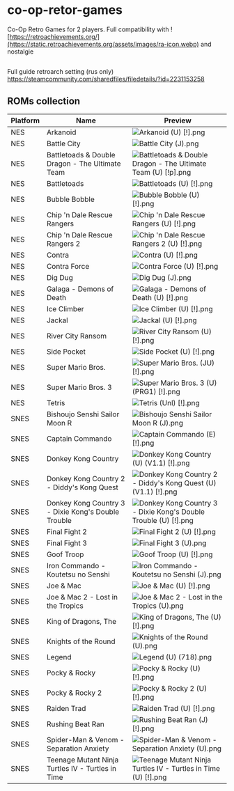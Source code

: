 # co-op-retor-games

Co-Op Retro Games for 2 players. Full compatibility with ![https://retroachievements.org/](https://static.retroachievements.org/assets/images/ra-icon.webp) and nostalgie

##

Full guide retroarch setting (rus only) https://steamcommunity.com/sharedfiles/filedetails/?id=2231153258

## ROMs collection

| Platform | Name                                                | Preview|
|----------|-----------------------------------------------------|--------|
| NES      | Arkanoid                                            |![Arkanoid (U) [!].png](thumbnails%2Fnes%2FNamed_Snaps%2FArkanoid%20%28U%29%20%5B%21%5D.png)|
| NES      | Battle City                                         |![Battle City (J).png](thumbnails%2Fnes%2FNamed_Snaps%2FBattle%20City%20%28J%29.png)|
| NES      | Battletoads & Double Dragon - The Ultimate Team     |![Battletoads & Double Dragon - The Ultimate Team (U) [!p].png](thumbnails%2Fnes%2FNamed_Snaps%2FBattletoads%20%26%20Double%20Dragon%20-%20The%20Ultimate%20Team%20%28U%29%20%5B%21p%5D.png)
| NES      | Battletoads                                         |![Battletoads (U) [!].png](thumbnails%2Fnes%2FNamed_Snaps%2FBattletoads%20%28U%29%20%5B%21%5D.png)
| NES      | Bubble Bobble                                       |![Bubble Bobble (U) [!].png](thumbnails%2Fnes%2FNamed_Snaps%2FBubble%20Bobble%20%28U%29%20%5B%21%5D.png)
| NES      | Chip 'n Dale Rescue Rangers                         |![Chip 'n Dale Rescue Rangers (U) [!].png](thumbnails%2Fnes%2FNamed_Snaps%2FChip%20%27n%20Dale%20Rescue%20Rangers%20%28U%29%20%5B%21%5D.png)
| NES      | Chip 'n Dale Rescue Rangers 2                       |![Chip 'n Dale Rescue Rangers 2 (U) [!].png](thumbnails%2Fnes%2FNamed_Snaps%2FChip%20%27n%20Dale%20Rescue%20Rangers%202%20%28U%29%20%5B%21%5D.png)
| NES      | Contra                                              |![Contra (U) [!].png](thumbnails%2Fnes%2FNamed_Snaps%2FContra%20%28U%29%20%5B%21%5D.png)
| NES      | Contra Force                                        |![Contra Force (U) [!].png](thumbnails%2Fnes%2FNamed_Snaps%2FContra%20Force%20%28U%29%20%5B%21%5D.png)
| NES      | Dig Dug                                             |![Dig Dug (J).png](thumbnails%2Fnes%2FNamed_Snaps%2FDig%20Dug%20%28J%29.png)
| NES      | Galaga - Demons of Death                            |![Galaga - Demons of Death (U) [!].png](thumbnails%2Fnes%2FNamed_Snaps%2FGalaga%20-%20Demons%20of%20Death%20%28U%29%20%5B%21%5D.png)
| NES      | Ice Climber                                         |![Ice Climber (U) [!].png](thumbnails%2Fnes%2FNamed_Snaps%2FIce%20Climber%20%28U%29%20%5B%21%5D.png)
| NES      | Jackal                                              |![Jackal (U) [!].png](thumbnails%2Fnes%2FNamed_Snaps%2FJackal%20%28U%29%20%5B%21%5D.png)
| NES      | River City Ransom                                   |![River City Ransom (U) [!].png](thumbnails%2Fnes%2FNamed_Snaps%2FRiver%20City%20Ransom%20%28U%29%20%5B%21%5D.png)
| NES      | Side Pocket                                         |![Side Pocket (U) [!].png](thumbnails%2Fnes%2FNamed_Snaps%2FSide%20Pocket%20%28U%29%20%5B%21%5D.png)
| NES      | Super Mario Bros.                                   |![Super Mario Bros. (JU) [!].png](thumbnails%2Fnes%2FNamed_Snaps%2FSuper%20Mario%20Bros.%20%28JU%29%20%5B%21%5D.png)
| NES      | Super Mario Bros. 3                                 |![Super Mario Bros. 3 (U) (PRG1) [!].png](thumbnails%2Fnes%2FNamed_Snaps%2FSuper%20Mario%20Bros.%203%20%28U%29%20%28PRG1%29%20%5B%21%5D.png)
| NES      | Tetris                                              |![Tetris (Unl) [!].png](thumbnails%2Fnes%2FNamed_Snaps%2FTetris%20%28Unl%29%20%5B%21%5D.png)
| SNES     | Bishoujo Senshi Sailor Moon R                       |![Bishoujo Senshi Sailor Moon R (J).png](thumbnails%2Fsnes%2FNamed_Snaps%2FBishoujo%20Senshi%20Sailor%20Moon%20R%20%28J%29.png)
| SNES     | Captain Commando                                    |![Captain Commando (E) [!].png](thumbnails%2Fsnes%2FNamed_Snaps%2FCaptain%20Commando%20%28E%29%20%5B%21%5D.png)
| SNES     | Donkey Kong Country                                 |![Donkey Kong Country (U) (V1.1) [!].png](thumbnails%2Fsnes%2FNamed_Snaps%2FDonkey%20Kong%20Country%20%28U%29%20%28V1.1%29%20%5B%21%5D.png)
| SNES     | Donkey Kong Country 2 - Diddy's Kong Quest          |![Donkey Kong Country 2 - Diddy's Kong Quest (U) (V1.1) [!].png](thumbnails%2Fsnes%2FNamed_Snaps%2FDonkey%20Kong%20Country%202%20-%20Diddy%27s%20Kong%20Quest%20%28U%29%20%28V1.1%29%20%5B%21%5D.png)
| SNES     | Donkey Kong Country 3 - Dixie Kong's Double Trouble |![Donkey Kong Country 3 - Dixie Kong's Double Trouble (U) [!].png](thumbnails%2Fsnes%2FNamed_Snaps%2FDonkey%20Kong%20Country%203%20-%20Dixie%20Kong%27s%20Double%20Trouble%20%28U%29%20%5B%21%5D.png)
| SNES     | Final Fight 2                                       |![Final Fight 2 (U) [!].png](thumbnails%2Fsnes%2FNamed_Snaps%2FFinal%20Fight%202%20%28U%29%20%5B%21%5D.png)
| SNES     | Final Fight 3                                       |![Final Fight 3 (U).png](thumbnails%2Fsnes%2FNamed_Snaps%2FFinal%20Fight%203%20%28U%29.png)
| SNES     | Goof Troop                                          |![Goof Troop (U) [!].png](thumbnails%2Fsnes%2FNamed_Snaps%2FGoof%20Troop%20%28U%29%20%5B%21%5D.png)
| SNES     | Iron Commando - Koutetsu no Senshi                  |![Iron Commando - Koutetsu no Senshi (J).png](thumbnails%2Fsnes%2FNamed_Snaps%2FIron%20Commando%20-%20Koutetsu%20no%20Senshi%20%28J%29.png)
| SNES     | Joe & Mac                                           |![Joe & Mac (U) [!].png](thumbnails%2Fsnes%2FNamed_Snaps%2FJoe%20%26%20Mac%20%28U%29%20%5B%21%5D.png)
| SNES     | Joe & Mac 2 - Lost in the Tropics                   |![Joe & Mac 2 - Lost in the Tropics (U).png](thumbnails%2Fsnes%2FNamed_Snaps%2FJoe%20%26%20Mac%202%20-%20Lost%20in%20the%20Tropics%20%28U%29.png)
| SNES     | King of Dragons, The                                |![King of Dragons, The (U) [!].png](thumbnails%2Fsnes%2FNamed_Snaps%2FKing%20of%20Dragons%2C%20The%20%28U%29%20%5B%21%5D.png)
| SNES     | Knights of the Round                                |![Knights of the Round (U).png](thumbnails%2Fsnes%2FNamed_Snaps%2FKnights%20of%20the%20Round%20%28U%29.png)
| SNES     | Legend                                              |![Legend (U) (718).png](thumbnails%2Fsnes%2FNamed_Snaps%2FLegend%20%28U%29%20%28718%29.png)
| SNES     | Pocky & Rocky                                       |![Pocky & Rocky (U) [!].png](thumbnails%2Fsnes%2FNamed_Snaps%2FPocky%20%26%20Rocky%20%28U%29%20%5B%21%5D.png)
| SNES     | Pocky & Rocky 2                                     |![Pocky & Rocky 2 (U) [!].png](thumbnails%2Fsnes%2FNamed_Snaps%2FPocky%20%26%20Rocky%202%20%28U%29%20%5B%21%5D.png)
| SNES     | Raiden Trad                                         |![Raiden Trad (U) [!].png](thumbnails%2Fsnes%2FNamed_Snaps%2FRaiden%20Trad%20%28U%29%20%5B%21%5D.png)
| SNES     | Rushing Beat Ran                                    |![Rushing Beat Ran (J) [!].png](thumbnails%2Fsnes%2FNamed_Snaps%2FRushing%20Beat%20Ran%20%28J%29%20%5B%21%5D.png)
| SNES     | Spider-Man & Venom - Separation Anxiety             |![Spider-Man & Venom - Separation Anxiety (U).png](thumbnails%2Fsnes%2FNamed_Snaps%2FSpider-Man%20%26%20Venom%20-%20Separation%20Anxiety%20%28U%29.png)
| SNES     | Teenage Mutant Ninja Turtles IV - Turtles in Time   |![Teenage Mutant Ninja Turtles IV - Turtles in Time (U) [!].png](thumbnails%2Fsnes%2FNamed_Snaps%2FTeenage%20Mutant%20Ninja%20Turtles%20IV%20-%20Turtles%20in%20Time%20%28U%29%20%5B%21%5D.png)
